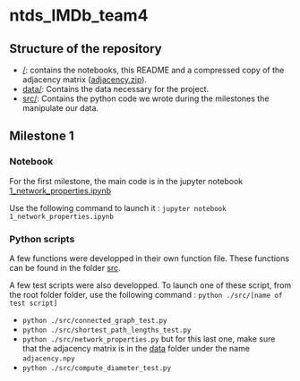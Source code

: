 # ntds_IMDb_team4

## Structure of the repository

+ [/](./): contains the notebooks, this README and a compressed copy of the adjacency matrix ([adjacency.zip](./adjacency.zip)).
+ [data/](./data/): Contains the data necessary for the project.
+ [src/](./src/): Contains the python code we wrote during the milestones the manipulate our data.

## Milestone 1

### Notebook

For the first milestone, the main code is in the jupyter notebook [1_network_properties.ipynb](./1_network_properties.ipynb)

Use the following command to launch it : `jupyter notebook 1_network_properties.ipynb`

### Python scripts

A few functions were developped in their own function file. These functions can be found in the folder [src](./src/).

A few test scripts were also developped. To launch one of these script, from the root folder folder, use the following command : `python ./src/[name of test script]`


+ `python ./src/connected_graph_test.py`
+ `python ./src/shortest_path_lengths_test.py`
+ `python ./src/network_properties.py` but for this last one, make sure that the adjacency matrix is in the [data](./data) folder under the name `adjacency.npy`
+ `python ./src/compute_diameter_test.py`
